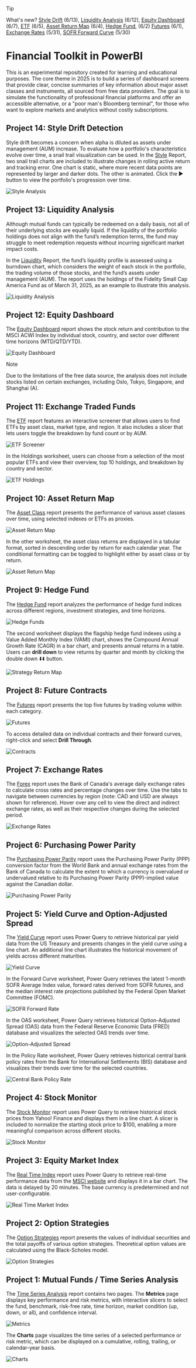 > [!TIP]
> What's new? [Style Drift](#project-14-style-drift-detection) (6/13), [Liquidity Analysis](#project-13-liquidity-analysis) (6/12),
[Equity Dashboard](#project-12-equity-dashboard) (6/7), [ETF](#project-11-exchange-traded-funds) (6/5), [Asset Return Map](#project-10-asset-return-map) (6/4), [Hedge Fund](#project-9-hedge-fund), (6/2) [Futures](#project-8-future-contracts) (6/1), [Exchange Rates](#project-7-exchange-rates) (5/31), [SOFR Forward Curve](#project-5-yield-curve-and-option-adjusted-spread) (5/30)

# Financial Toolkit in PowerBI

This is an experimental repository created for learning and educational purposes. The core theme in 2025 is to build a series of dashboard screens that provide clear, concise summaries of key information about major asset classes and instruments, all sourced from free data providers. The goal is to simulate the functionality of professional financial platforms and offer an accessible alternative, or a "poor man's Bloomberg terminal", for those who want to explore markets and analytics without costly subscriptions.

## Project 14: Style Drift Detection

Style drift becomes a concern when alpha is diluted as assets under management (AUM) increase. To evaluate how a portfolio's characteristics evolve over time, a snail trail visualization can be used. In the [Style](Style.pbix) Report, two snail trail charts are included to illustrate changes in rolling active return and tracking error. One chart is static, where more recent data points are represented by larger and darker dots. The other is animated. Click the ▶️ button to view the portfolio's progression over time.

<img src="images/style.png" alt="Style Analysis" />

## Project 13: Liquidity Analysis

Although mutual funds can typically be redeemed on a daily basis, not all of their underlying stocks are equally liquid. If the liquidity of the portfolio holdings does not align with the fund’s redemption terms, the fund may struggle to meet redemption requests without incurring significant market impact costs.

In the [Liquidity](Liquidity.pbix) Report, the fund’s liquidity profile is assessed using a burndown chart, which considers the weight of each stock in the portfolio, the trading volume of those stocks, and the fund’s assets under management (AUM). The report uses the holdings of the Fidelity Small Cap America Fund as of March 31, 2025, as an example to illustrate this analysis.

<img src="images/liquidity.png" alt="Liquidity Analysis" />

## Project 12: Equity Dashboard

The [Equity Dashboard](Equity.pbix) report shows the stock return and contribution to the MSCI ACWI Index by individual stock, country, and sector over different time horizons (MTD/QTD/YTD).

<img src="images/equity.png" alt="Equity Dashboard" />

> [!NOTE]  
> Due to the limitations of the free data source, the analysis does not include stocks listed on certain exchanges, including Oslo, Tokyo, Singapore, and Shanghai (A).

## Project 11: Exchange Traded Funds

The [ETF](ETF.pbix) report features an interactive screener that allows users to find ETFs by asset class, market type, and region. It also includes a slicer that lets users toggle the breakdown by fund count or by AUM.

<img src="images/etf.png" alt="ETF Screener" />

In the Holdings worksheet, users can choose from a selection of the most popular ETFs and view their overview, top 10 holdings, and breakdown by country and sector.

<img src="images/holdings.png" alt="ETF Holdings" />

## Project 10: Asset Return Map

The [Asset Class](Asset%20Class.pbix) report presents the performance of various asset classes over time, using selected indexes or ETFs as proxies.

<img src="images/asset_class.png" alt="Asset Return Map" />

In the other worksheet, the asset class returns are displayed in a tabular format, sorted in descending order by return for each calendar year. The conditional formatting can be toggled to highlight either by asset class or by return.

<img src="images/asset_class.gif" alt="Asset Return Map" />

## Project 9: Hedge Fund

The [Hedge Fund](Hedge%20Fund.pbix) report analyzes the performance of hedge fund indices across different regions, investment strategies, and time horizons.

<img src="images/hedge_funds.png" alt="Hedge Funds" />

The second worksheet displays the flagship hedge fund indexes using a Value Added Monthly Index (VAMI) chart, shows the Compound Annual Growth Rate (CAGR) in a bar chart, and presents annual returns in a table. Users can **drill down** to view returns by quarter and month by clicking the double down ⬇️⬇️ button.

<img src="images/hf_strategy_map.png" alt="Strategy Return Map" />

## Project 8: Future Contracts

The [Futures](Futures.pbix) report presents the top five futures by trading volume within each category.

<img src="images/futures.png" alt="Futures" />

To access detailed data on individual contracts and their forward curves, right-click and select **Drill Through**.

<img src="images/contracts.png" alt="Contracts" />

## Project 7: Exchange Rates

The [Forex](Forex.pbix) report uses the Bank of Canada's average daily exchange rates to calculate cross rates and percentage changes over time. Use the tabs to navigate between currencies by region (note: CAD and USD are always shown for reference). Hover over any cell to view the direct and indirect exchange rates, as well as their respective changes during the selected period.

<img src="images/forex.png" alt="Exchange Rates" />

## Project 6: Purchasing Power Parity

The [Purchasing Power Parity](Purchasin%20Power%20Parity.pbix) report uses the Purchasing Power Parity (PPP) conversion factor from the World Bank and annual exchange rates from the Bank of Canada to calculate the extent to which a currency is overvalued or undervalued relative to its Purchasing Power Parity (PPP)-implied value against the Canadian dollar.

<img src="images/ppp.png" alt="Purchasing Power Parity" />

## Project 5: Yield Curve and Option-Adjusted Spread

The [Yield Curve](Yield%20Curve.pbix) report uses Power Query to retrieve historical par yield data from the US Treasury and presents changes in the yield curve using a line chart. An additional line chart illustrates the historical movement of yields across different maturities.

<img src="images/yield_curve.png" alt="Yield Curve" />

In the Forward Curve worksheet, Power Query retrieves the latest 1-month SOFR Average Index value, forward rates derived from SOFR futures, and the median interest rate projections published by the Federal Open Market Committee (FOMC).

<img src="images/sofr.png" alt="SOFR Forward Rate" />

In the OAS worksheet, Power Query retrieves historical Option-Adjusted Spread (OAS) data from the Federal Reserve Economic Data (FRED) database and visualizes the selected OAS trends over time.

<img src="images/oas.png" alt="Option-Adjusted Spread" />

In the Policy Rate worksheet, Power Query retrieves historical central bank policy rates from the Bank for International Settlements (BIS) database and visualizes their trends over time for the selected countries.

<img src="images/policy_rate.png" alt="Central Bank Policy Rate" />

## Project 4: Stock Monitor

The [Stock Monitor](Stock%20Monitor.pbix) report uses Power Query to retrieve historical stock prices from Yahoo! Finance and displays them in a line chart. A slicer is included to normalize the starting stock price to $100, enabling a more meaningful comparison across different stocks.

<img src="images/stocks.png" alt="Stock Monitor" />

## Project 3: Equity Market Index

The [Real Time Index](Real%20Time%20Index.pbix) report uses Power Query to retrieve real-time performance data from the [MSCI website](https://www.msci.com/real-time-index-data-search) and displays it in a bar chart. The data is delayed by 20 minutes. The base currency is predetermined and not user-configurable.

<img src="images/index_rt.png" alt="Real Time Market Index" />

## Project 2: Option Strategies

The [Option Strategies](Option%20Strategies.pbix) report presents the values of individual securities and the total payoffs of various option strategies. Theoretical option values are calculated using the Black-Scholes model.

<img src="images/options.png" alt="Option Strategies" />

## Project 1: Mutual Funds / Time Series Analysis

The [Time Series Analysis](Time%20Series%20Analysis.pbix) report contains two pages. The **Metrics** page displays key performance and risk metrics, with interactive slicers to select the fund, benchmark, risk-free rate, time horizon, market condition (up, down, or all), and confidence interval.

<img src="images/ftk_metrics.png" alt="Metrics" />

The **Charts** page visualizes the time series of a selected performance or risk metric, which can be displayed on a cumulative, rolling, trailing, or calendar-year basis.

<img src="images/ftk_charts.png" alt="Charts" />
